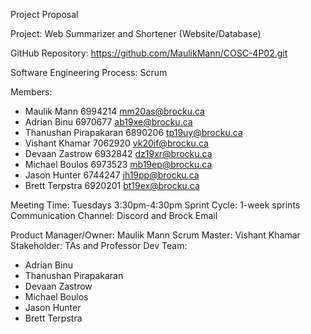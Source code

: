 Project Proposal

Project: Web Summarizer and Shortener (Website/Database)

GitHub Repository: https://github.com/MaulikMann/COSC-4P02.git

Software Engineering Process: Scrum 

Members:
-	Maulik Mann			6994214	mm20as@brocku.ca
-	Adrian Binu			6970677	ab19xe@brocku.ca  
-	Thanushan Pirapakaran	6890206	tp19uy@brocku.ca 
-	Vishant Khamar		7062920	vk20if@brocku.ca 
-	Devaan Zastrow		6932842	dz19xr@brocku.ca 
-	Michael Boulos		6973523	mb19ep@brocku.ca 
-	Jason Hunter			6744247	jh19pp@brocku.ca 
-	Brett Terpstra			6920201	bt19ex@brocku.ca 

Meeting Time: Tuesdays 3:30pm-4:30pm
Sprint Cycle: 1-week sprints
Communication Channel: Discord and Brock Email

Product Manager/Owner: Maulik Mann
Scrum Master: Vishant Khamar
Stakeholder: TAs and Professor 
Dev Team: 
-	Adrian Binu
-	Thanushan Pirapakaran
-	Devaan Zastrow
-	Michael Boulos
-	Jason Hunter
-	Brett Terpstra
